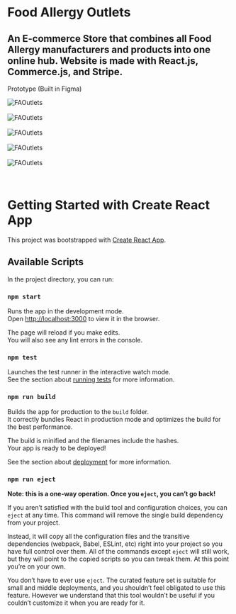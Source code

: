 # Food Allergy Outlets
<h2>An E-commerce Store that combines all Food Allergy manufacturers and products into one online hub. Website is made with React.js, Commerce.js, and Stripe.</h2>


Prototype (Built in Figma)
<br />

![FAOutlets](https://github.com/juliuscecilia33/FAOutlets/blob/main/public/images/LandingPagePrototype.png)
<br />
<br />
![FAOutlets](https://github.com/juliuscecilia33/FAOutlets/blob/main/public/images/ShopPagePrototype.jpg)
<br />
<br />
![FAOutlets](https://github.com/juliuscecilia33/FAOutlets/blob/main/public/images/ProductPagePrototype.jpg)
<br />
<br />
![FAOutlets](https://github.com/juliuscecilia33/FAOutlets/blob/main/public/images/Cart%20Page.png)
<br />
<br />
![FAOutlets](https://github.com/juliuscecilia33/FAOutlets/blob/main/public/images/Contact%20Page.png)





<br />

# Getting Started with Create React App

This project was bootstrapped with [Create React App](https://github.com/facebook/create-react-app).

## Available Scripts

In the project directory, you can run:

### `npm start`

Runs the app in the development mode.\
Open [http://localhost:3000](http://localhost:3000) to view it in the browser.

The page will reload if you make edits.\
You will also see any lint errors in the console.

### `npm test`

Launches the test runner in the interactive watch mode.\
See the section about [running tests](https://facebook.github.io/create-react-app/docs/running-tests) for more information.

### `npm run build`

Builds the app for production to the `build` folder.\
It correctly bundles React in production mode and optimizes the build for the best performance.

The build is minified and the filenames include the hashes.\
Your app is ready to be deployed!

See the section about [deployment](https://facebook.github.io/create-react-app/docs/deployment) for more information.

### `npm run eject`

**Note: this is a one-way operation. Once you `eject`, you can’t go back!**

If you aren’t satisfied with the build tool and configuration choices, you can `eject` at any time. This command will remove the single build dependency from your project.

Instead, it will copy all the configuration files and the transitive dependencies (webpack, Babel, ESLint, etc) right into your project so you have full control over them. All of the commands except `eject` will still work, but they will point to the copied scripts so you can tweak them. At this point you’re on your own.

You don’t have to ever use `eject`. The curated feature set is suitable for small and middle deployments, and you shouldn’t feel obligated to use this feature. However we understand that this tool wouldn’t be useful if you couldn’t customize it when you are ready for it.
